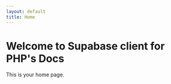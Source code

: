 ```yaml
---
layout: default
title: Home
---
```


# Welcome to Supabase client for PHP's Docs
This is your home page.
